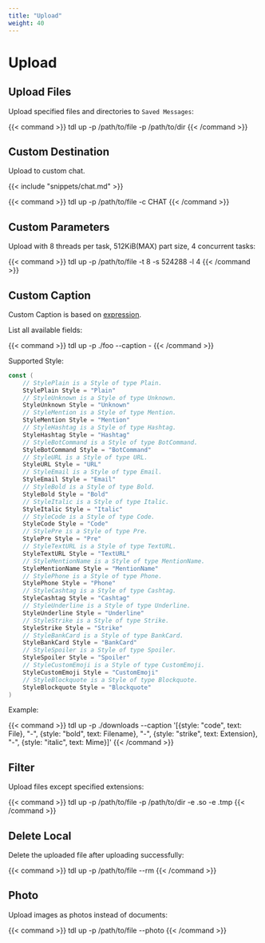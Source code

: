 ```yaml
---
title: "Upload"
weight: 40
---
```


# Upload

## Upload Files

Upload specified files and directories to `Saved Messages`:

{{< command >}}
tdl up -p /path/to/file -p /path/to/dir
{{< /command >}}

## Custom Destination

Upload to custom chat.

{{< include "snippets/chat.md" >}}

{{< command >}}
tdl up -p /path/to/file -c CHAT
{{< /command >}}

## Custom Parameters

Upload with 8 threads per task, 512KiB(MAX) part size, 4 concurrent tasks:

{{< command >}}
tdl up -p /path/to/file -t 8 -s 524288 -l 4
{{< /command >}}

## Custom Caption

Custom Caption is based on [expression](/reference/expr).

List all available fields:

{{< command >}}
tdl up -p ./foo --caption -
{{< /command >}}

Supported Style:

```go
const (
	// StylePlain is a Style of type Plain.
	StylePlain Style = "Plain"
	// StyleUnknown is a Style of type Unknown.
	StyleUnknown Style = "Unknown"
	// StyleMention is a Style of type Mention.
	StyleMention Style = "Mention"
	// StyleHashtag is a Style of type Hashtag.
	StyleHashtag Style = "Hashtag"
	// StyleBotCommand is a Style of type BotCommand.
	StyleBotCommand Style = "BotCommand"
	// StyleURL is a Style of type URL.
	StyleURL Style = "URL"
	// StyleEmail is a Style of type Email.
	StyleEmail Style = "Email"
	// StyleBold is a Style of type Bold.
	StyleBold Style = "Bold"
	// StyleItalic is a Style of type Italic.
	StyleItalic Style = "Italic"
	// StyleCode is a Style of type Code.
	StyleCode Style = "Code"
	// StylePre is a Style of type Pre.
	StylePre Style = "Pre"
	// StyleTextURL is a Style of type TextURL.
	StyleTextURL Style = "TextURL"
	// StyleMentionName is a Style of type MentionName.
	StyleMentionName Style = "MentionName"
	// StylePhone is a Style of type Phone.
	StylePhone Style = "Phone"
	// StyleCashtag is a Style of type Cashtag.
	StyleCashtag Style = "Cashtag"
	// StyleUnderline is a Style of type Underline.
	StyleUnderline Style = "Underline"
	// StyleStrike is a Style of type Strike.
	StyleStrike Style = "Strike"
	// StyleBankCard is a Style of type BankCard.
	StyleBankCard Style = "BankCard"
	// StyleSpoiler is a Style of type Spoiler.
	StyleSpoiler Style = "Spoiler"
	// StyleCustomEmoji is a Style of type CustomEmoji.
	StyleCustomEmoji Style = "CustomEmoji"
	// StyleBlockquote is a Style of type Blockquote.
	StyleBlockquote Style = "Blockquote"
)
```

Example:

{{< command >}}
tdl  up -p ./downloads --caption '[{style: "code", text: File}, "-", {style: "bold", text: Filename}, "-", {style: "strike", text: Extension}, "-", {style: "italic", text: Mime}]'
{{< /command >}}

## Filter

Upload files except specified extensions:

{{< command >}}
tdl up -p /path/to/file -p /path/to/dir -e .so -e .tmp
{{< /command >}}

## Delete Local

Delete the uploaded file after uploading successfully:

{{< command >}}
tdl up -p /path/to/file --rm
{{< /command >}}

## Photo

Upload images as photos instead of documents:

{{< command >}}
tdl up -p /path/to/file --photo
{{< /command >}}


